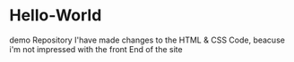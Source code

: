 # Hello-World
demo Repository
I'have made changes to the HTML & CSS Code, beacuse i'm not impressed with the front End of the site

